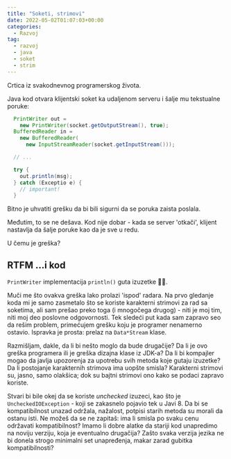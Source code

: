 ```yaml
---
title: "Soketi, strimovi"
date: 2022-05-02T01:07:03+00:00
categories:
  - Razvoj
tag:
  - razvoj
  - java
  - soket
  - strim
---
```


Crtica iz svakodnevnog programerskog života.

<!--more-->

Java kod otvara klijentski soket ka udaljenom serveru i šalje mu tekstualne poruke:

```java
  PrintWriter out =
    new PrintWriter(socket.getOutputStream(), true);
  BufferedReader in =
    new BufferedReader(
      new InputStreamReader(socket.getInputStream()));

  // ...

  try {
    out.println(msg);
  } catch (Exceptio e) {
    // important!
  }
```

Bitno je uhvatiti grešku da bi bili sigurni da se poruka zaista poslala.

Međutim, to se ne dešava. Kod nije dobar - kada se server 'otkači', klijent nastavlja da šalje poruke kao da je sve u redu.

U čemu je greška?

## RTFM ...i kod

`PrintWriter` implementacija `println()` guta izuzetke 🤷‍♂️.

Muči me što ovakva greška lako prolazi 'ispod' radara. Na prvo gledanje koda mi je samo zasmetalo što se koriste karakterni strimovi za rad sa soketima, ali sam prešao preko toga (i mnogočega drugog) - niti je moj tim, niti moj deo poslovne odgovornosti. Tek sledeći put kada sam zapravo seo da rešim problem, primećujem grešku koju je programer nenamerno ostavio. Ispravka je prosta: prelaz na `Data*Stream` klase.

Razmišljam, dakle, da li bi nešto moglo da bude drugačije? Da li je ovo greška programera ili je greška dizajna klase iz JDK-a? Da li bi kompajler mogao da javlja upozorenja za upotrebu svih metoda koje gutaju izuzetke? Da li postojanje karakternih strimova ima uopšte smisla? Karakterni strimovi su, jasno, samo olakšica; dok su bajtni strimovi ono kako se podaci zapravo koriste.

Stvari bi bile okej da se koriste _unchecked_ izuzeci, kao što je `UncheckedIOException` - koji se zakasnelo pojavio tek u Javi 8. Da bi se kompatibilnost unazad održala, nažalost, potpisi starih metoda su morali da ostanu isti. Ne možeš da se ne zapitaš: ima li smisla po svaku cenu održavati kompatibilnost? Imamo li dobre alatke da stariji kod unapredimo na noviju verziju, koja je eventualno drugačija? Zašto svaka verzija jezika ne bi donela strogo minimalni set unapređenja, makar zarad gubitka kompatibilnosti?